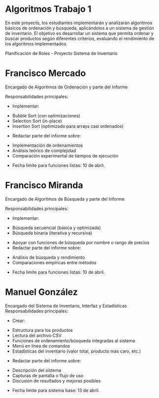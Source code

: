 # Algoritmos Trabajo 1
En este proyecto, los estudiantes implementarán y analizarán algoritmos básicos de ordenación y búsqueda, aplicándolos a un sistema de gestión de inventario. El objetivo es desarrollar un sistema que permita ordenar y buscar productos según diferentes criterios, evaluando el rendimiento de los algoritmos implementados.

Planificación de Roles - Proyecto Sistema de Inventario

# Francisco Mercado

Encargado de Algoritmos de Ordenación y parte del Informe

Responsabilidades principales:
- Implementar:
 * Bubble Sort (con optimizaciones)
 * Selection Sort (in-place)
 * Insertion Sort (optimizado para arrays casi ordenados)
- Redactar parte del informe sobre:
 * Implementación de ordenamientos
 * Análisis teórico de complejidad
 * Comparación experimental de tiempos de ejecución
- Fecha límite para funciones listas: 10 de abril.
  
# Francisco Miranda

Encargado de Algoritmos de Búsqueda y parte del Informe

Responsabilidades principales:

- Implementar:
 * Búsqueda secuencial (básica y optimizada)
 * Búsqueda binaria (iterativa y recursiva)
- Apoyar con funciones de búsqueda por nombre o rango de precios
- Redactar parte del informe sobre:
 * Análisis de búsqueda y rendimiento
 * Comparaciones empíricas entre métodos
- Fecha límite para funciones listas: 10 de abril.
  
# Manuel González

Encargado del Sistema de Inventario, Interfaz y Estadísticas
Responsabilidades principales:

- Crear:
 * Estructura para los productos
 * Lectura del archivo CSV
 * Funciones de ordenamiento/búsqueda integradas al sistema
 * Menú en línea de comandos
 * Estadísticas del inventario (valor total, producto más caro, etc.)
- Redactar parte del informe sobre:
 * Descripción del sistema
 * Capturas de pantalla o flujo de uso
 * Discusión de resultados y mejoras posibles
- Fecha límite para sistema base: 13 de abril.
